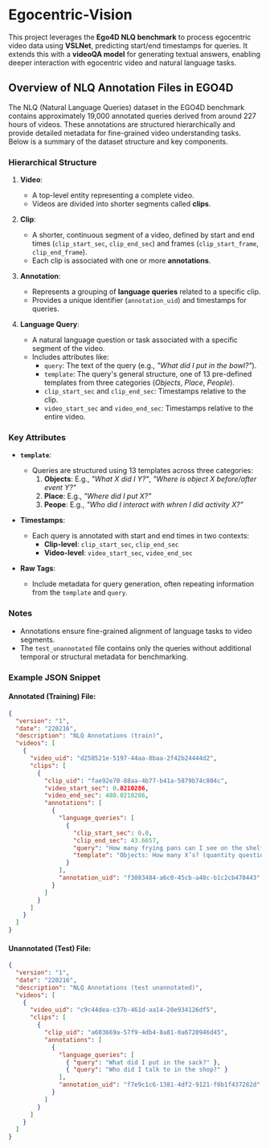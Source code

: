 # Egocentric-Vision
This project leverages the **Ego4D NLQ benchmark** to process egocentric video data using **VSLNet**, predicting start/end timestamps for queries. It extends this with a **videoQA model** for generating textual answers, enabling deeper interaction with egocentric video and natural language tasks.

## Overview of NLQ Annotation Files in EGO4D

The NLQ (Natural Language Queries) dataset in the EGO4D benchmark contains approximately 19,000 annotated queries derived from around 227 hours of videos. These annotations are structured hierarchically and provide detailed metadata for fine-grained video understanding tasks. Below is a summary of the dataset structure and key components.

### Hierarchical Structure

1. **Video**:
   - A top-level entity representing a complete video.
   - Videos are divided into shorter segments called **clips**.

2. **Clip**:
   - A shorter, continuous segment of a video, defined by start and end times (`clip_start_sec`, `clip_end_sec`) and frames (`clip_start_frame`, `clip_end_frame`).
   - Each clip is associated with one or more **annotations**.

3. **Annotation**:
   - Represents a grouping of **language queries** related to a specific clip.
   - Provides a unique identifier (`annotation_uid`) and timestamps for queries.

4. **Language Query**:
   - A natural language question or task associated with a specific segment of the video.
   - Includes attributes like:
     - `query`: The text of the query (e.g., *"What did I put in the bowl?"*).
     - `template`: The query's general structure, one of 13 pre-defined templates from three categories (*Objects*, *Place*, *People*).
     - `clip_start_sec` and `clip_end_sec`: Timestamps relative to the clip.
     - `video_start_sec` and `video_end_sec`: Timestamps relative to the entire video.

### Key Attributes

- **`template`**:
  - Queries are structured using 13 templates across three categories:
    1. **Objects**: E.g., *"What X did I Y?"*, *"Where is object X before/after event Y?"*
    2. **Place**: E.g., *"Where did I put X?"*
    3. **Peope**: E.g., *"Who did I interact with whren I did activity X?"*

- **Timestamps**:
  - Each query is annotated with start and end times in two contexts:
    - **Clip-level**: `clip_start_sec`, `clip_end_sec`
    - **Video-level**: `video_start_sec`, `video_end_sec`

- **Raw Tags**:
  - Include metadata for query generation, often repeating information from the `template` and `query`.

### Notes
- Annotations ensure fine-grained alignment of language tasks to video segments.
- The `test_unannotated` file contains only the queries without additional temporal or structural metadata for benchmarking.

### Example JSON Snippet

#### Annotated (Training) File:
```json
{
  "version": "1",
  "date": "220216",
  "description": "NLQ Annotations (train)",
  "videos": [
    {
      "video_uid": "d250521e-5197-44aa-8baa-2f42b24444d2",
      "clips": [
        {
          "clip_uid": "fae92e70-88aa-4b77-b41a-5879b74c804c",
          "video_start_sec": 0.0210286,
          "video_end_sec": 480.0210286,
          "annotations": [
            {
              "language_queries": [
                {
                  "clip_start_sec": 0.0,
                  "clip_end_sec": 43.6657,
                  "query": "How many frying pans can I see on the shelf?",
                  "template": "Objects: How many X’s? (quantity question)"
                }
              ],
              "annotation_uid": "f3083484-a6c0-45cb-a40c-b1c2cb470443"
            }
          ]
        }
      ]
    }
  ]
}
```

#### Unannotated (Test) File:
```json
{
  "version": "1",
  "date": "220216",
  "description": "NLQ Annotations (test unannotated)",
  "videos": [
    {
      "video_uid": "c9c44dea-c37b-461d-aa14-20e934126df5",
      "clips": [
        {
          "clip_uid": "a603669a-57f9-4db4-8a81-0a6720946d45",
          "annotations": [
            {
              "language_queries": [
                { "query": "What did I put in the sack?" },
                { "query": "Who did I talk to in the shop?" }
              ],
              "annotation_uid": "f7e9c1c6-1381-4df2-9121-f0b1f437282d"
            }
          ]
        }
      ]
    }
  ]
}
```


